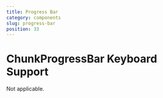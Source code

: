 ```yaml
---
title: Progress Bar
category: components
slug: progress-bar
position: 33
---
```

# ChunkProgressBar Keyboard Support

Not applicable.
